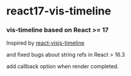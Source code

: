 # react17-vis-timeline

### vis-timeline based on React >= 17

Inspired by [react-visjs-timeline](https://github.com/Lighthouse-io/react-visjs-timeline)

and fixed bugs about string refs in React > 16.3

add callback option when render completed. 

